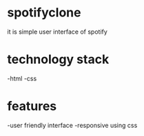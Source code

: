 # spotifyclone
it is simple user interface of spotify

# technology stack
-html
-css

# features
-user friendly interface
-responsive using css
